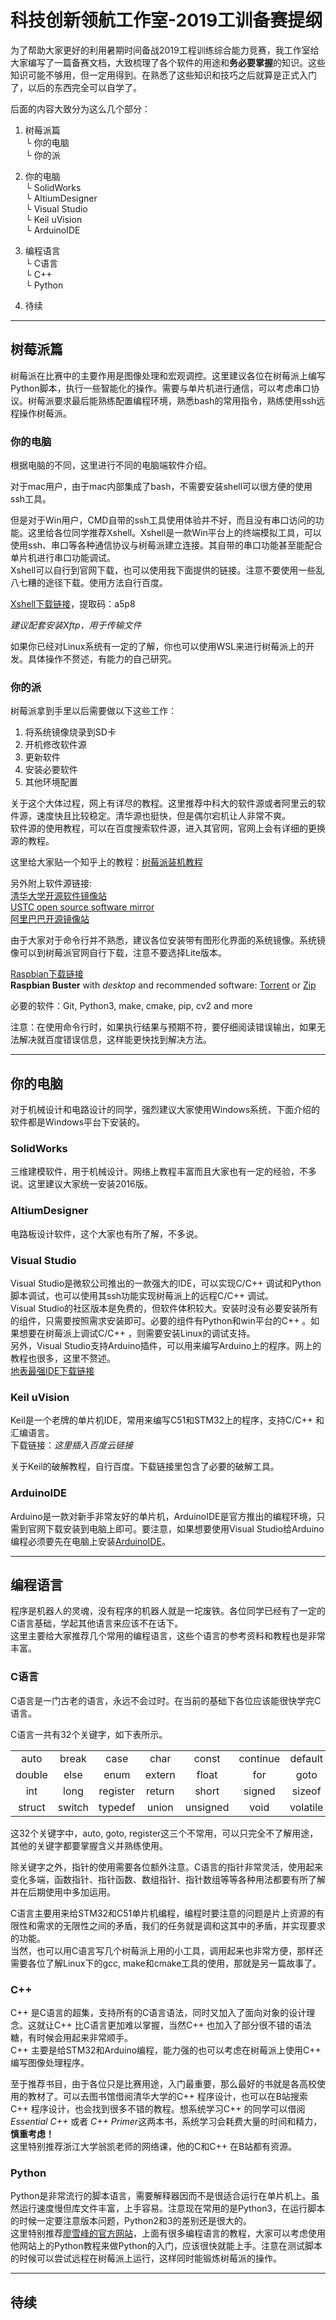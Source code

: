 # 科技创新领航工作室-2019工训备赛提纲

为了帮助大家更好的利用暑期时间备战2019工程训练综合能力竞赛，我工作室给大家编写了一篇备赛文档，大致梳理了各个软件的用途和**务必要掌握**的知识。这些知识可能不够用，但一定用得到。在熟悉了这些知识和技巧之后就算是正式入门了，以后的东西完全可以自学了。

后面的内容大致分为这么几个部分：

1. 树莓派篇  
   └ 你的电脑  
   └ 你的派

2. 你的电脑  
   └ SolidWorks  
   └ AltiumDesigner  
   └ Visual Studio  
   └ Keil uVision  
   └ ArduinoIDE

3. 编程语言  
   └ C语言  
   └ C++  
   └ Python

4. 待续

---

## 树莓派篇

树莓派在比赛中的主要作用是图像处理和宏观调控。这里建议各位在树莓派上编写Python脚本，执行一些智能化的操作。需要与单片机进行通信，可以考虑串口协议。树莓派要求最后能熟练配置编程环境，熟悉bash的常用指令，熟练使用ssh远程操作树莓派。

### 你的电脑

根据电脑的不同，这里进行不同的电脑端软件介绍。

对于mac用户，由于mac内部集成了bash，不需要安装shell可以很方便的使用ssh工具。

但是对于Win用户，CMD自带的ssh工具使用体验并不好，而且没有串口访问的功能。这里给各位同学推荐Xshell。Xshell是一款Win平台上的终端模拟工具，可以使用ssh、串口等各种通信协议与树莓派建立连接。其自带的串口功能甚至能配合单片机进行串口功能调试。  
Xshell可以自行到官网下载，也可以使用我下面提供的链接。注意不要使用一些乱八七糟的途径下载。使用方法自行百度。

[Xshell下载链接](https://pan.baidu.com/s/1Jn3ISR0AS9ywDoRgHumTjQ "Xshell下载链接")，提取码：a5p8

*建议配套安装Xftp，用于传输文件*

如果你已经对Linux系统有一定的了解，你也可以使用WSL来进行树莓派上的开发。具体操作不赘述，有能力的自己研究。

### 你的派

树莓派拿到手里以后需要做以下这些工作：  
1. 将系统镜像烧录到SD卡
2. 开机修改软件源
3. 更新软件
4. 安装必要软件
5. 其他环境配置

关于这个大体过程，网上有详尽的教程。这里推荐中科大的软件源或者阿里云的软件源，速度快且比较稳定。清华源也挺快，但是偶尔宕机让人非常不爽。  
软件源的使用教程，可以在百度搜索软件源，进入其官网，官网上会有详细的更换源的教程。

这里给大家贴一个知乎上的教程：[树莓派装机教程](https://zhuanlan.zhihu.com/p/44101371 "装机教程")

另外附上软件源链接:  
[清华大学开源软件镜像站](https://mirrors.tuna.tsinghua.edu.cn/ "清华大学开源软件镜像站")  
[USTC open source software mirror](http://mirrors.ustc.edu.cn/ "USTC open source software mirror")  
[阿里巴巴开源镜像站](https://opsx.alibaba.com/mirror "阿里巴巴开源镜像站")

由于大家对于命令行并不熟悉，建议各位安装带有图形化界面的系统镜像。系统镜像可以到树莓派官网自行下载，注意不要选择Lite版本。

[Raspbian下载链接](https://www.raspberrypi.org/downloads/raspbian/ "Raspbian")  
**Raspbian Buster** with *desktop* and recommended software: [Torrent](https://downloads.raspberrypi.org/raspbian_full_latest.torrent "Download Torrent") or [Zip](https://downloads.raspberrypi.org/raspbian_full_latest "Download Zip")

必要的软件：Git, Python3, make, cmake, pip, cv2 and more

注意：在使用命令行时，如果执行结果与预期不符，要仔细阅读错误输出，如果无法解决就百度错误信息，这样能更快找到解决方法。

---

## 你的电脑

对于机械设计和电路设计的同学，强烈建议大家使用Windows系统，下面介绍的软件都是Windows平台下安装的。

### SolidWorks

三维建模软件，用于机械设计。网络上教程丰富而且大家也有一定的经验，不多说。这里建议大家统一安装2016版。

### AltiumDesigner

电路板设计软件，这个大家也有所了解，不多说。

### Visual Studio

Visual Studio是微软公司推出的一款强大的IDE，可以实现C/C++ 调试和Python脚本调试，也可以使用其ssh功能实现树莓派上的远程C/C++ 调试。  
Visual Studio的社区版本是免费的，但软件体积较大。安装时没有必要安装所有的组件，只需要按照需求安装即可。必要的组件有Python和win平台的C++ 。如果想要在树莓派上调试C/C++ ，则需要安装Linux的调试支持。  
另外，Visual Studio支持Arduino插件，可以用来编写Arduino上的程序。网上的教程也很多，这里不赘述。  
[地表最强IDE下载链接](https://visualstudio.microsoft.com/vs/ "Visual Studio IDE")

### Keil uVision

Keil是一个老牌的单片机IDE，常用来编写C51和STM32上的程序，支持C/C++ 和汇编语言。  
下载链接：*这里插入百度云链接*

关于Keil的破解教程，自行百度。下载链接里包含了必要的破解工具。

### ArduinoIDE

Arduino是一款对新手非常友好的单片机，ArduinoIDE是官方推出的编程环境，只需到官网下载安装到电脑上即可。要注意，如果想要使用Visual Studio给Arduino编程必须要先在电脑上安装[ArduinoIDE](https://www.arduino.cc/en/Main/Donate "ArduinoIDE")。  


---

## 编程语言

程序是机器人的灵魂，没有程序的机器人就是一坨废铁。各位同学已经有了一定的C语言基础，学起其他语言来应该不在话下。  
这里主要给大家推荐几个常用的编程语言，这些个语言的参考资料和教程也是非常丰富。

### C语言

C语言是一门古老的语言，永远不会过时。在当前的基础下各位应该能很快学完C语言。

C语言一共有32个关键字，如下表所示。

| | | | | | | | |
|:-:|:-:|:-:|:-:|:-:|:-:|:-:|:-:|
| auto | break | case | char | const | continue | default | do |
| double | else | enum | extern | float | for | goto | if |
| int | long | register | return | short | signed | sizeof | static |
| struct | switch | typedef | union | unsigned | void | volatile | while |

 这32个关键字中，auto, goto, register这三个不常用，可以只完全不了解用途，其他的关键字都要掌握含义并熟练使用。  
 
 除关键字之外，指针的使用需要各位额外注意。C语言的指针非常灵活，使用起来变化多端，函数指针、指针函数、数组指针、指针数组等等各种用法都要有所了解并在后期使用中多加运用。

C语言主要用来给STM32和C51单片机编程，编程时要注意的问题是片上资源的有限性和需求的无限性之间的矛盾，我们的任务就是调和这其中的矛盾，并实现要求的功能。  
当然，也可以用C语言写几个树莓派上用的小工具，调用起来也非常方便，那样还需要各位了解Linux下的gcc, make和cmake工具的使用，那就是另一篇故事了。

### C++

C++ 是C语言的超集，支持所有的C语言语法，同时又加入了面向对象的设计理念。这就让C++ 比C语言更加难以掌握，当然C++ 也加入了部分很不错的语法糖，有时候会用起来非常顺手。  
C++ 主要是给STM32和Arduino编程，能力强的也可以考虑在树莓派上使用C++ 编写图像处理程序。

至于推荐书目，由于各位只是比赛用途，入门最重要，那么最好的书就是各高校使用的教材了。可以去图书馆借阅清华大学的C++ 程序设计，也可以在B站搜索C++ 程序设计，也会找到很多不错的教程。想系统学习C++ 的同学可以借阅 *Essential C++* 或者 *C++ Primer*这两本书，系统学习会耗费大量的时间和精力，**慎重考虑！**  
这里特别推荐浙江大学翁凯老师的网络课，他的C和C++ 在B站都有资源。

### Python

Python是非常流行的脚本语言，需要解释器因而不是很适合运行在单片机上。虽然运行速度慢但库文件丰富，上手容易。注意现在常用的是Python3，在运行脚本的时候一定要注意版本问题，Python2和3的差别还是很大的。  
这里特别推荐[廖雪峰的官方网站](https://www.liaoxuefeng.com/ "廖雪峰的官方网站")，上面有很多编程语言的教程，大家可以考虑使用他网站上的Python教程来做Python的入门，应该很快就能上手。注意在测试脚本的时候可以尝试远程在树莓派上运行，这样同时能锻炼树莓派的操作。

---

## 待续
